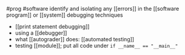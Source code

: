 #prog #software
identify and isolating any [[errors]] in the [[software program]] or [[system]]
debugging techniques
- [[print statement debugging]]
- using a [[debugger]]
- what [[autograder]] does: [[automated testing]]
- testing [[module]]; put all code under 
`if __name__ == "__main__"`


